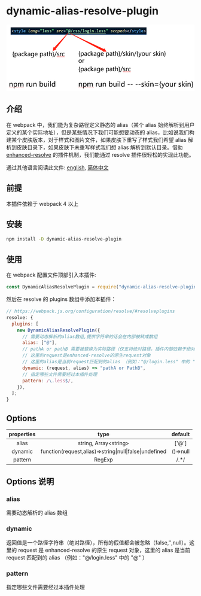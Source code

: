 # dynamic-alias-resolve-plugin

![](assets/2020-06-12-10-12-59.png)

## 介绍

在 webpack 中，我们能为复杂路径定义静态的 alias（某个 alias 始终解析到用户定义的某个实际地址），但是某些情况下我们可能想要动态的 alias，比如说我们构建某个皮肤版本，对于样式和图片文件，如果皮肤下重写了样式我们希望 alias 解析到皮肤目录下，如果皮肤下未重写样式我们想 alias 解析到默认目录。借助 [enhanced-resolve](https://github.com/webpack/enhanced-resolve) 的插件机制，我们能通过 resolve 插件很轻松的实现此功能。

通过其他语言阅读此文件: [english](./README.md), [简体中文](./README.zh-cn.md)

## 前提

本插件依赖于 webpack 4 以上

## 安装

```sh
npm install -D dynamic-alias-resolve-plugin
```

## 使用

在 webpack 配置文件顶部引入本插件:

```js
const DynamicAliasResolvePlugin = require("dynamic-alias-resolve-plugin");
```

然后在 resolve 的 plugins 数组中添加本插件：

```js
// https://webpack.js.org/configuration/resolve/#resolveplugins
resolve: {
  plugins: [
    new DynamicAliasResolvePlugin({
      // 需要动态解析的alias数组,提供字符串的话会在内部被转成数组
      alias: ["@"],
      // pathA or pathB 需要被替换为实际路径（仅支持绝对路径，插件内部依赖于绝对路径判断替换后的路径是否存在）
      // 这里的request是enhanced-resolve的原生request对象
      // 这里的alias是当前request匹配到的alias （例如："@/login.less" 中的 "@" ）
      dynamic: (request, alias) => "pathA or PathB",
      // 指定哪些文件需要经过本插件处理
      pattern: /\.less$/,
    }),
  ];
}
```

## Options

| properties |                          type                           |              default              |
| :--------: | :-----------------------------------------------------: | :-------------------------------: |
|   alias    |                 string, Array\<string\>                 |               ['@']               |
|  dynamic   | function(request,alias)=>string\|null\|false\|undefined |             ()=>null              |
|  pattern   |                         RegExp                          |               /.\*/               |

## Options 说明

### alias

需要动态解析的 alias 数组

### dynamic

返回值是一个路径字符串（绝对路径），所有的假值都会被忽略（false,'',null）。这里的 request 是 enhanced-resolve 的原生 request 对象，这里的 alias 是当前 request 匹配到的 alias （例如："@/login.less" 中的 "@" ）

### pattern

指定哪些文件需要经过本插件处理
